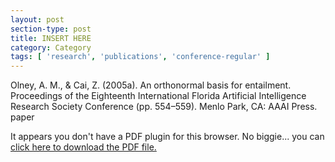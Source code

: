 ```yaml
---
layout: post
section-type: post
title: INSERT HERE
category: Category
tags: [ 'research', 'publications', 'conference-regular' ]
---
```

Olney, A. M., & Cai, Z. (2005a). An orthonormal basis for entailment. Proceedings of the Eighteenth International Florida Artificial Intelligence Research Society Conference (pp. 554–559). Menlo Park, CA: AAAI Press. paper

<object data="https://umdrive.memphis.edu/aolney/public/publications/INSERTHERE" type="application/pdf" width="100%" height="600px">
 
  <p>It appears you don't have a PDF plugin for this browser.
  No biggie... you can <a href="https://umdrive.memphis.edu/aolney/public/publications/INSERTHERE">click here to
  download the PDF file.</a></p>
  
</object>
